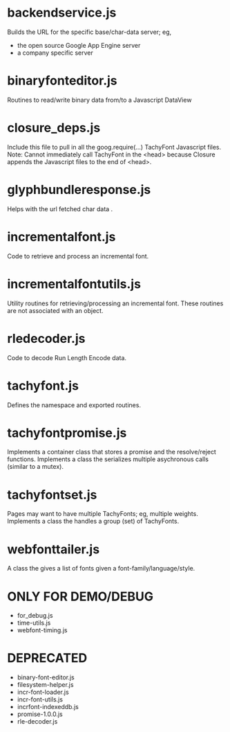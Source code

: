 backendservice.js
=================
Builds the URL for the specific base/char-data server; eg,

   * the open source Google App Engine server
   * a company specific server

binaryfonteditor.js
===================
Routines to read/write binary data from/to a Javascript DataView

closure_deps.js
===============
Include this file to pull in all the goog.require(...) TachyFont Javascript 
files. Note: Cannot immediately call TachyFont in the &lt;head\> because 
Closure appends the Javascript files to the end of &lt;head>.

glyphbundleresponse.js
======================
Helps with the url fetched char data .

incrementalfont.js
==================
Code to retrieve and process an incremental font.

incrementalfontutils.js
=======================
Utility routines for retrieving/processing an incremental font. 
These routines are not associated with an object.

rledecoder.js
=============
Code to decode Run Length Encode data.

tachyfont.js
============
Defines the namespace and exported routines.

tachyfontpromise.js
===================
Implements a container class that stores a promise and the resolve/reject 
functions. Implements a class the serializes multiple asychronous calls 
(similar to a mutex).

tachyfontset.js
===============
Pages may want to have multiple TachyFonts; eg, multiple weights.
Implements a class the handles a group (set) of TachyFonts.

webfonttailer.js
================
A class the gives a list of fonts given a font-family/language/style.



ONLY FOR DEMO/DEBUG
===================
* for_debug.js
* time-utils.js
* webfont-timing.js


DEPRECATED
==========
* binary-font-editor.js
* filesystem-helper.js
* incr-font-loader.js
* incr-font-utils.js
* incrfont-indexeddb.js
* promise-1.0.0.js
* rle-decoder.js



